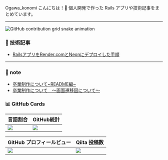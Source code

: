 Ogawa_konomi
こんにちは！👋
個人開発で作った Rails アプリや技術記事をまとめています。

---

<picture>
  <source media="(prefers-color-scheme: dark)" srcset="https://raw.githubusercontent.com/koxrtx/Ogawa_konomi/main/img/snake-dark.svg">
  <source media="(prefers-color-scheme: light)" srcset="https://raw.githubusercontent.com/koxrtx/Ogawa_konomi/main/img/snake.svg">
  <img alt="GitHub contribution grid snake animation" src="https://raw.githubusercontent.com/koxrtx/Ogawa_konomi/main/img/snake.svg">
</picture>


### 📝 技術記事
- [RailsアプリをRender.comとNeonにデプロイした手順](https://qiita.com/xxxx/items/xxxxxx)


---


### 📝 note
- [卒業制作について~README編~](https://note.com/proper_koxrtx/n/n01b649292729?from=notice)
- [卒業制作について　〜画面遷移図について〜](https://note.com/proper_koxrtx/n/na011eb4ef22c)

### 📊 GitHub Cards

| 言語割合 | GitHub統計 |
|----------|------------|
| ![](https://github-profile-summary-cards.vercel.app/api/cards/repos-per-language?username=koxrtx&theme=tokyonight) | ![](https://github-profile-summary-cards.vercel.app/api/cards/stats?username=koxrtx&theme=tokyonight) |

| GitHub プロフィールビュー | Qiita 投稿数 |
|--------------------------|-------------|
| ![](https://komarev.com/ghpvc/?username=koxrtx&color=yellow) | [![](https://qiita-badge.apiapi.app/s/koxrtx/posts.svg)](http://qiita.com/koxrtx) |
